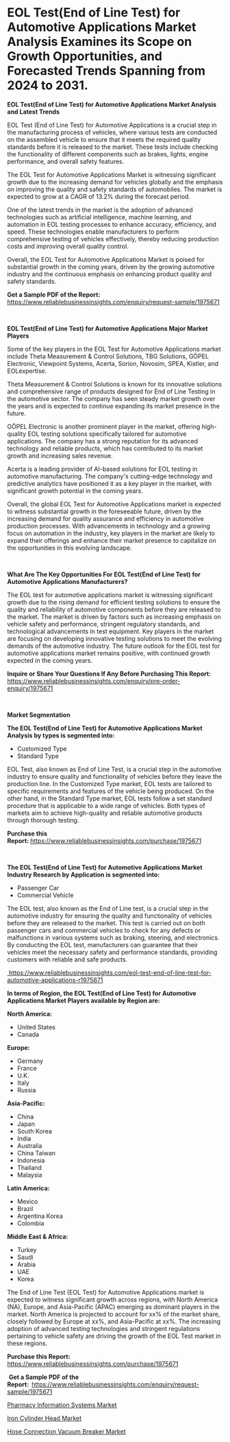 <p><h1>EOL Test(End of Line Test) for Automotive Applications Market Analysis Examines its Scope on Growth Opportunities, and Forecasted Trends Spanning from 2024 to 2031.</h1></p><p><strong>EOL Test(End of Line Test) for Automotive Applications Market Analysis and Latest Trends</strong></p>
<p><p>EOL Test (End of Line Test) for Automotive Applications is a crucial step in the manufacturing process of vehicles, where various tests are conducted on the assembled vehicle to ensure that it meets the required quality standards before it is released to the market. These tests include checking the functionality of different components such as brakes, lights, engine performance, and overall safety features.</p><p>The EOL Test for Automotive Applications Market is witnessing significant growth due to the increasing demand for vehicles globally and the emphasis on improving the quality and safety standards of automobiles. The market is expected to grow at a CAGR of 13.2% during the forecast period.</p><p>One of the latest trends in the market is the adoption of advanced technologies such as artificial intelligence, machine learning, and automation in EOL testing processes to enhance accuracy, efficiency, and speed. These technologies enable manufacturers to perform comprehensive testing of vehicles effectively, thereby reducing production costs and improving overall quality control.</p><p>Overall, the EOL Test for Automotive Applications Market is poised for substantial growth in the coming years, driven by the growing automotive industry and the continuous emphasis on enhancing product quality and safety standards.</p></p>
<p><strong>Get a Sample PDF of the Report:&nbsp;</strong> <a href="https://www.reliablebusinessinsights.com/enquiry/request-sample/1975671">https://www.reliablebusinessinsights.com/enquiry/request-sample/1975671</a></p>
<p>&nbsp;</p>
<p><strong>EOL Test(End of Line Test) for Automotive Applications Major Market Players</strong></p>
<p><p>Some of the key players in the EOL Test for Automotive Applications market include Theta Measurement & Control Solutions, TBG Solutions, GÖPEL Electronic, Viewpoint Systems, Acerta, Sorion, Novosim, SPEA, Kistler, and EOLexpertise.</p><p>Theta Measurement & Control Solutions is known for its innovative solutions and comprehensive range of products designed for End of Line Testing in the automotive sector. The company has seen steady market growth over the years and is expected to continue expanding its market presence in the future.</p><p>GÖPEL Electronic is another prominent player in the market, offering high-quality EOL testing solutions specifically tailored for automotive applications. The company has a strong reputation for its advanced technology and reliable products, which has contributed to its market growth and increasing sales revenue.</p><p>Acerta is a leading provider of AI-based solutions for EOL testing in automotive manufacturing. The company's cutting-edge technology and predictive analytics have positioned it as a key player in the market, with significant growth potential in the coming years.</p><p>Overall, the global EOL Test for Automotive Applications market is expected to witness substantial growth in the foreseeable future, driven by the increasing demand for quality assurance and efficiency in automotive production processes. With advancements in technology and a growing focus on automation in the industry, key players in the market are likely to expand their offerings and enhance their market presence to capitalize on the opportunities in this evolving landscape.</p></p>
<p>&nbsp;</p>
<p><strong>What Are The Key Opportunities For EOL Test(End of Line Test) for Automotive Applications Manufacturers?</strong></p>
<p><p>The EOL test for automotive applications market is witnessing significant growth due to the rising demand for efficient testing solutions to ensure the quality and reliability of automotive components before they are released to the market. The market is driven by factors such as increasing emphasis on vehicle safety and performance, stringent regulatory standards, and technological advancements in test equipment. Key players in the market are focusing on developing innovative testing solutions to meet the evolving demands of the automotive industry. The future outlook for the EOL test for automotive applications market remains positive, with continued growth expected in the coming years.</p></p>
<p><strong>Inquire or Share Your Questions If Any Before Purchasing This Report:</strong> <a href="https://www.reliablebusinessinsights.com/enquiry/pre-order-enquiry/1975671">https://www.reliablebusinessinsights.com/enquiry/pre-order-enquiry/1975671</a></p>
<p>&nbsp;</p>
<p><strong>Market Segmentation</strong></p>
<p><strong>The EOL Test(End of Line Test) for Automotive Applications Market Analysis by types is segmented into:</strong></p>
<p><ul><li>Customized Type</li><li>Standard Type</li></ul></p>
<p><p>EOL Test, also known as End of Line Test, is a crucial step in the automotive industry to ensure quality and functionality of vehicles before they leave the production line. In the Customized Type market, EOL tests are tailored to specific requirements and features of the vehicle being produced. On the other hand, in the Standard Type market, EOL tests follow a set standard procedure that is applicable to a wide range of vehicles. Both types of markets aim to achieve high-quality and reliable automotive products through thorough testing.</p></p>
<p><strong>Purchase this Report:&nbsp;</strong><a href="https://www.reliablebusinessinsights.com/purchase/1975671">https://www.reliablebusinessinsights.com/purchase/1975671</a></p>
<p>&nbsp;</p>
<p><strong>The EOL Test(End of Line Test) for Automotive Applications Market Industry Research by Application is segmented into:</strong></p>
<p><ul><li>Passenger Car</li><li>Commercial Vehicle</li></ul></p>
<p><p>The EOL test, also known as the End of Line test, is a crucial step in the automotive industry for ensuring the quality and functionality of vehicles before they are released to the market. This test is carried out on both passenger cars and commercial vehicles to check for any defects or malfunctions in various systems such as braking, steering, and electronics. By conducting the EOL test, manufacturers can guarantee that their vehicles meet the necessary safety and performance standards, providing customers with reliable and safe products.</p></p>
<p><a href="https://www.reliablebusinessinsights.com/eol-test-end-of-line-test-for-automotive-applications-r1975671">&nbsp;https://www.reliablebusinessinsights.com/eol-test-end-of-line-test-for-automotive-applications-r1975671</a></p>
<p><strong>In terms of Region, the EOL Test(End of Line Test) for Automotive Applications Market Players available by Region are:</strong></p>
<p>
    <p> <strong> North America: </strong>
        <ul>
            <li>United States</li>
            <li>Canada</li>
        </ul>
        </p> 
    <p> <strong> Europe: </strong>
        <ul>
            <li>Germany</li>
            <li>France</li>
            <li>U.K.</li>
            <li>Italy</li>
            <li>Russia</li>
        </ul>
        </p> 
    <p> <strong> Asia-Pacific: </strong>
        <ul>
            <li>China</li>
            <li>Japan</li>
            <li>South Korea</li>
            <li>India</li>
            <li>Australia</li>
            <li>China Taiwan</li>
            <li>Indonesia</li>
            <li>Thailand</li>
            <li>Malaysia</li>
        </ul>
        </p> 
    <p> <strong> Latin America: </strong>
        <ul>
            <li>Mexico</li>
            <li>Brazil</li>
            <li>Argentina Korea</li>
            <li>Colombia</li>
        </ul>
        </p> 
    <p> <strong> Middle East & Africa: </strong>
        <ul>
            <li>Turkey</li>
            <li>Saudi</li>
            <li>Arabia</li>
            <li>UAE</li>
            <li>Korea</li>
        </ul>
    </p>
    </p>
<p><p>The End of Line Test (EOL Test) for Automotive Applications market is expected to witness significant growth across regions, with North America (NA), Europe, and Asia-Pacific (APAC) emerging as dominant players in the market. North America is projected to account for xx% of the market share, closely followed by Europe at xx%, and Asia-Pacific at xx%. The increasing adoption of advanced testing technologies and stringent regulations pertaining to vehicle safety are driving the growth of the EOL Test market in these regions.</p></p>
<p><strong>Purchase this Report: </strong><a href="https://www.reliablebusinessinsights.com/purchase/1975671">https://www.reliablebusinessinsights.com/purchase/1975671</a></p>
<p>&nbsp;<strong>Get a Sample PDF of the Report:&nbsp;&nbsp;</strong><a href="https://www.reliablebusinessinsights.com/enquiry/request-sample/1975671">https://www.reliablebusinessinsights.com/enquiry/request-sample/1975671</a></p>
<p><strong></strong></p>
<p><p><a href="https://view.publitas.com/reportprime-1/pharmacy-information-systems-market-research-report-includes-analysis-on-market-size-share-and-growth-rate-at-10-2-cagr-forecasted-from-2024-to-2031/">Pharmacy Information Systems Market</a></p><p><a href="https://github.com/sarohimweaach77/Market-Research-Report-List-1/blob/main/iron-cylinder-head-market.md">Iron Cylinder Head Market</a></p><p><a href="https://github.com/nigngrjl95/Market-Research-Report-List-1/blob/main/hose-connection-vacuum-breaker-market.md">Hose Connection Vacuum Breaker Market</a></p></p>